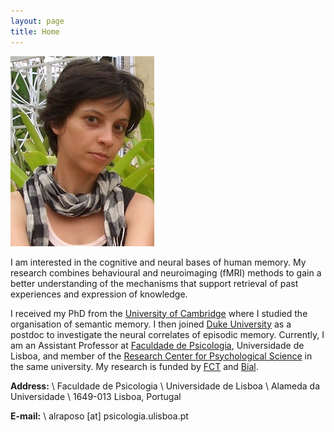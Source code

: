 ```yaml
---
layout: page
title: Home
---
```


<img src="/public/anaraposo.jpg" class="left-200">

I am interested in the cognitive and neural bases of human memory. My research combines behavioural and neuroimaging (fMRI) methods to gain a better understanding of the mechanisms that support retrieval of past experiences and expression of knowledge.

I received my PhD from the [University of Cambridge](https://cslb.psychol.cam.ac.uk) where I studied the organisation of semantic memory. I then joined [Duke University](https://psychandneuro.duke.edu) as a postdoc to investigate the neural correlates of episodic memory. Currently, I am an Assistant Professor at [Faculdade de Psicologia](http://www.psicologia.ulisboa.pt), Universidade de Lisboa, and member of the [Research Center for Psychological Science](http://www.psicologia.ulisboa.pt/investigacao/centro-de-investigacao/) in the same university. My research is funded by [FCT](https://www.fct.pt/index.phtml.en) and [Bial](https://www.bial.com/en/).

**Address:** \\
Faculdade de Psicologia \\
Universidade de Lisboa \\
Alameda da Universidade \\
1649-013 Lisboa, Portugal

**E-mail:** \\
alraposo [at] psicologia.ulisboa.pt
